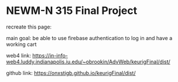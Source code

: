 # NEWM-N 315 Final Project

recreate this page:

main goal: be able to use firebase authentication to log in and have a working cart

web4 link: https://in-info-web4.luddy.indianapolis.iu.edu/~obrookin/AdvWeb/keurigFinal/dist/

github link: https://onxstigb.github.io/keurigFinal/dist/
